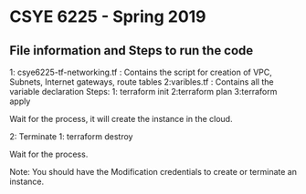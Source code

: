 # CSYE 6225 - Spring 2019

## File information and Steps to run the code


1: csye6225-tf-networking.tf : Contains the script for creation of VPC, Subnets, Internet gateways, route tables
2:varibles.tf : Contains all the variable declaration
Steps: 
1: terraform init
2:terraform plan
3:terraform apply

Wait for the process, it will create the instance in the cloud. 



2: Terminate 
1: terraform destroy

Wait for the process. 


Note: You should have the Modification credentials to create or terminate an instance.
